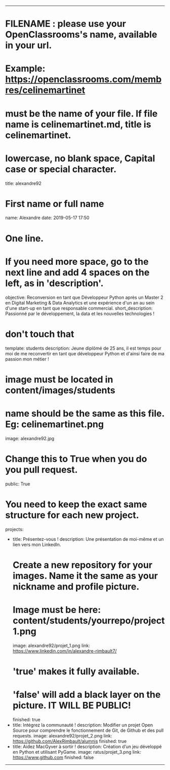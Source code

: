 ---

# FILENAME : please use your OpenClassrooms's name, available in your url.
# Example: https://openclassrooms.com/membres/celinemartinet
# must be the name of your file. If file name is celinemartinet.md, title is celinemartinet.
# lowercase, no blank space, Capital case or special character.
title: alexandre92

# First name or full name
name: Alexandre
date: 2019-05-17 17:50

# One line.
# If you need more space, go to the next line and add 4 spaces on the left, as in 'description'.
objective: Reconversion en tant que Développeur Python après un Master 2 en Digital Marketing & Data Analytics et une expérience d'un an au sein d'une start-up en tant que responsable commercial.
short_description: Passionné par le développement, la data et les nouvelles technologies !

# don't touch that
template: students
description:
    Jeune diplômé de 25 ans, il est temps pour moi de me reconvertir en tant que développeur Python et d'ainsi faire de ma passion mon métier !

# image must be located in content/images/students
# name should be the same as this file. Eg: celinemartinet.png
image: alexandre92.jpg

# Change this to True when you do you pull request.
public: True

# You need to keep the exact same structure for each new project.
projects:
  - title: Présentez-vous !
    description: Une présentation de moi-même et un lien vers mon LinkedIn.
    # Create a new repository for your images. Name it the same as your nickname and profile picture.
    # Image must be here: content/students/yourrepo/project1.png
    image: alexandre92/projet_1.png
    link: https://www.linkedin.com/in/alexandre-rimbault7/
    # 'true' makes it fully available.
    # 'false' will add a black layer on the picture. IT WILL BE PUBLIC!
    finished: true
  - title: Intégrez la communauté !
    description: Modifier un projet Open Source pour comprendre le fonctionnement de Git, de Github et des pull requests. 
    image: alexandre92/projet_2.png
    link: https://github.com/AlexRimbault/alumnis
    finished: true
  - title: Aidez MacGyver à sortir !
    description: Création d’un jeu développé en Python et utilisant PyGame.
    image: ratus/projet_3.png
    link: https://www.github.com
    finished: false
---